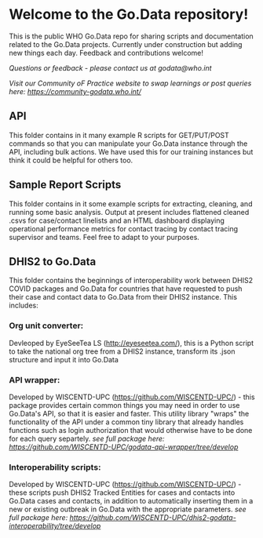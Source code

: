 # Welcome to the Go.Data repository!

This is the public WHO Go.Data repo for sharing scripts and documentation related to the Go.Data projects. Currently under construction but adding new things each day. Feedback and contributions welcome!

_Questions or feedback - please contact us at godata@who.int_

_Visit our Community oF Practice website to swap learnings or post queries here: https://community-godata.who.int/_

## API

This folder contains in it many example R scripts for GET/PUT/POST commands so that you can manipulate your Go.Data instance through the API, including bulk actions. We have used this for our training instances but think it could be helpful for others too.

## Sample Report Scripts

This folder contains in it some example scripts for extracting, cleaning, and running some basic analysis. Output at present includes flattened cleaned .csvs for case/contact linelists and an HTML dashboard displaying operational performance metrics for contact tracing by contact tracing supervisor and teams. Feel free to adapt to your purposes.

## DHIS2 to Go.Data

This folder contains the beginnings of interoperability work between DHIS2 COVID packages and Go.Data for countries that have requested to push their case and contact data to Go.Data from their DHIS2 instance. This includes:

### Org unit converter: 
Devleoped by EyeSeeTea LS (http://eyeseetea.com/), this is a Python script to take the national org tree from a DHIS2 instance, transform its .json structure and input it into Go.Data 

### API wrapper:
Developed by WISCENTD-UPC (https://github.com/WISCENTD-UPC/) - this package provides certain common things you may need in order to use Go.Data's API, so that it is easier and faster. This utility library "wraps" the functionality of the API under a common tiny library that already handles functions such as login authorization that would otherwise have to be done for each query separtely.
_see full package here: https://github.com/WISCENTD-UPC/godata-api-wrapper/tree/develop_

### Interoperability scripts:
Developed by WISCENTD-UPC (https://github.com/WISCENTD-UPC/) - these scripts push DHIS2 Tracked Entities for cases and contacts into Go.Data cases and contacts, in addition to automatically inserting them in a new or existing outbreak in Go.Data with the appropriate parameters. 
_see full package here: https://github.com/WISCENTD-UPC/dhis2-godata-interoperability/tree/develop_

